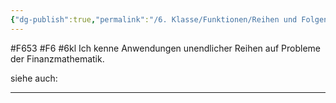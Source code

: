```yaml
---
{"dg-publish":true,"permalink":"/6. Klasse/Funktionen/Reihen und Folgen/unendliche Reihen in der Finanzmathematik/"}
---
```


#F653 #F6 #6kl
Ich kenne Anwendungen unendlicher Reihen auf Probleme der Finanzmathematik.

siehe auch:
___

